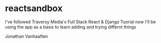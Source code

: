 # reactsandbox


I've followed Traversy Media's Full Stack React & Django Tuorial
now I'll be using the app as a basis to learn adding and trying differnt things 


Jonathan Vanhaaften
